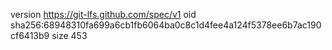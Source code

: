 version https://git-lfs.github.com/spec/v1
oid sha256:68948310fa699a6cb1fb6064ba0c8c1d4fee4a124f5378ee6b7ac190cf6413b9
size 453
